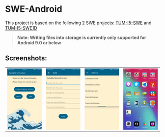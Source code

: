 # SWE-Android
This project is based on the following 2 SWE projects: [TUM-I5-SWE](https://github.com/TUM-I5/SWE) and
[TUM-I5-SWE1D](https://github.com/TUM-I5/SWE1D)
>**Note: Writing files into storage is currently only supported for Android 9.0 or below**


## Screenshots:
<table>
  <tr>
    <td><img src="screenshots/home_screen.png" alt="UI"></td>
    <td><img src="screenshots/swe.png" alt="UI"></td>
    <td><img src="screenshots/swe1d_spinner.png" alt="UI"></td>
    <td><img src="screenshots/app_icon.png" alt="UI"></td>
  </tr>
</table>
